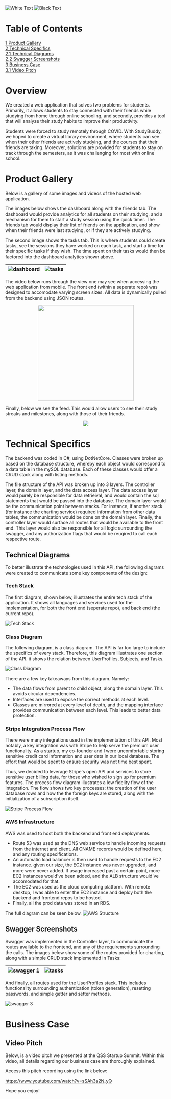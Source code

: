 ![White Text](Images/WhiteText.png#gh-dark-mode-only)
![Black Text](Images/BlackText.png#gh-light-mode-only)

# Table of Contents
[1 Product Gallery](#Product-Gallery)  
[2 Technical Specifics](#Technical-Specifics)  
[2.1 Technical Diagrams](#Technical-Diagrams)  
[2.2 Swagger Screenshots](#Swagger-Screenshots)  
[3 Business Case](#Business-Case)  
[3.1 Video Pitch](#Video-Pitch)  

# Overview

We created a web application that solves two problems for students. Primarily, it allows students to stay connected with their friends while studying from home through online schooling, and secondly, provides a tool that will analyze their study habits to improve their productivity.

Students were forced to study remotely through COVID. With StudyBuddy, we hoped to create a virtual library environment, where students can see when their other friends are actively studying, and the courses that their friends are taking. Moreover, solutions are provided for students to stay on track through the semesters, as it was challenging for most with online school.

# Product Gallery
Below is a gallery of some images and videos of the hosted web application.


The images below shows the dashboard along with the friends tab. The dashboard would provide analytics for all students on their studying, and a mechanism for them to start a study session using the quick timer. The friends tab would display their list of friends on the application, and show when their friends were last studying, or if they are actively studying.

The second image shows the tasks tab. This is where students could create tasks, see the sessions they have worked on each task, and start a time for their specific tasks if they wish. The time spent on their tasks would then be factored into the dashboard analytics shown above.

 ![dashboard](Images/laptopDashboard.png) | ![tasks](Images/laptop2.png)
 --- | ---


The video below runs through the view one may see when accessing the web application from mobile. The front end (within a seperate repo) was designed to accomodate varying screen sizes. All data is dynamically pulled from the backend using JSON routes.

<p align="center">
<img src="Images/Gif1LandingVideo.gif" width="300">
</p>

Finally, below we see the feed. This would allow users to see their study streaks and milestones, along with those of their friends. 

<p align="center">
<img src="Images/Feed.gif">
</p>


# Technical Specifics
The backend was coded in C#, using DotNetCore. Classes were broken up based on the database structure, whereby each object would correspond to a data table in the mySQL database. Each of these classes would offer a CRUD stack along with listing methods.

The file structure of the API was broken up into 3 layers. The controller layer, the domain layer, and the data access layer. The data access layer would purely be responsible for data retrieival, and would contain the sql statements that would be passed into the database. The domain layer would be the communication point between stacks. For instance, if another stack (for instance the charting service) required information from other data tables, the communication would be done on the domain layer. Finally, the controller layer would surface all routes that would be available to the front end. This layer would also be responsible for all logic surrounding the swagger, and any authorization flags that would be reuqired to call each respective route.

## Technical Diagrams
To better illustrate the technologies used in this API, the following diagrams were created to communicate some key components of the design:

### Tech Stack
The first diagram, shown below, illustrates the entire tech stack of the application. It shows all languages and services used for the implementation, for both the front end (seperate repo), and back end (the current repo).

![Tech Stack](Images/TechStack.png)

### Class Diagram
The following diagram, is a class diagram. The API is far too large to include the specifics of every stack. Therefore, this diagram illustrates one section of the API. it shows the relation between UserProfiles, Subjects, and Tasks. 

![Class Diagram](Images/ClassDiagram.png)

There are a few key takeaways from this diagram. Namely:
* The data flows from parent to child object, along the domain layer. This avoids circular dependencies.
* Interfaces are used to expose the correct methods at each level.
* Classes are mirrored at every level of depth, and the mapping interface provides communication between each level. This leads to better data protection.

### Stripe Integration Process Flow
There were many integrations used in the implementation of this API. Most notably, a key integration was with Stripe to help serve the premium user functionality. As a startup, my co-founder and I were uncomfortable storing sensitive credit card information and user data in our local database. The effort that would be spent to ensure security was not time best spent.

Thus, we decided to leverage Stripe's open API and services to store sensitive user billing data, for those who wished to sign up for premium features. The process flow diagram illustrates a low fidelity flow of the integration. The flow shows two key processes: the creation of the user database rows and how the the foreign keys are stored, along with the initialization of a subscription itself.

![Stripe Process Flow](Images/StripeProcessFlow.png)

### AWS Infrastructure
AWS was used to host both the backend and front end deployments.
* Route 53 was used as the DNS web service to handle incoming requests from the internet and client. All CNAME records would be defined here, and any routing specifications.
* An automatic load balancer is then used to handle requests to the EC2 instance. given our size, the EC2 instance was never upgraded, and more were never added. If usage increased past a certain point, more EC2 instances would've been added, and the ALB structure would've accomodated for that.
* The EC2 was used as the cloud computing platform. With remote desktop, I was able to enter the EC2 instance and deploy both the backend and frontend repos to be hosted.
* Finally, all the prod data was stored in an RDS.

The full diagram can be seen below.
![AWS Structure](Images/AWSStructure.png)




## Swagger Screenshots
Swagger was implemented in the Controller layer, to communicate the routes available to the frontend, and any of the requirements surrounding the calls. The images below show some of the routes provided for charting, along with a simple CRUD stack implemented in Tasks:

 ![swagger 1](Images/Swagger1.JPG) | ![tasks](Images/Swagger2.JPG)
 --- | ---

And finally, all routes used for the UserProfiles stack. This includes functionality surrounding authentication (token generation), resetting passwords, and simple getter and setter methods.

![swagger 3](Images/Swagger3.JPG)

# Business Case
## Video Pitch
Below, is a video pitch we presented at the QSS Startup Summit. Within this video, all details regarding our business case are thoroughly explained.

Access this pitch recording using the link below:

https://www.youtube.com/watch?v=sSAh3a2N_yQ

Hope you enjoy!

